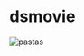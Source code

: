 # dsmovie

![pastas](https://user-images.githubusercontent.com/6355377/150423816-4e6621c0-5ff8-4217-852e-f5826f7b4ec0.png)
